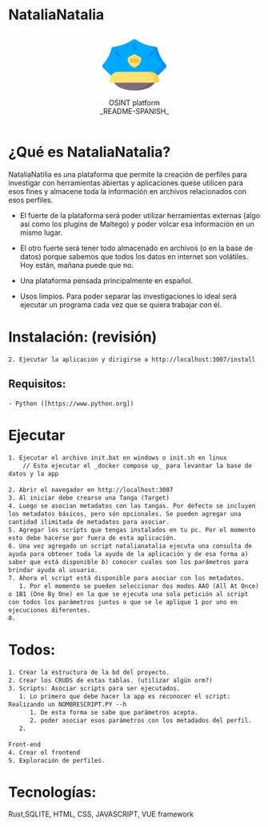 # NataliaNatalia
<div style="text-align: center;">    
    <img src="public/icon-natalianatalia.png" alt="NataliaNatalia" width="128px"><br/>
    OSINT platform<br/>
    _README-SPANISH_
    <br/>
    <br/>
</div>

# ¿Qué es NataliaNatalia?

NataliaNatilia es una plataforma que permite la creación de perfiles para investigar con herramientas abiertas y aplicaciones quese utilicen para esos fines y almacene toda la información en archivos relacionados con esos perfiles.

* El fuerte de la plataforma será poder utilizar herramientas externas (algo así como los plugins de Maltego) y poder volcar esa información en un mismo lugar.

* El otro fuerte será tener todo almacenado en archivos (o en la base de datos) porque sabemos que todos los datos en internet son volátiles. Hoy están, mañana puede que no.

* Una plataforma pensada principalmente en español.

* Usos limpios. Para poder separar las investigaciones lo ideal será ejecutar un programa cada vez que se quiera trabajar con él.

# Instalación: (revisión)

    2. Ejecutar la aplicación y dirigirse a http://localhost:3007/install
    

## Requisitos:

    - Python ([https://www.python.org])

# Ejecutar

    1. Ejecutar el archivo init.bat en windows o init.sh en linux
        // Esto ejecutar el _docker compose up_ para levantar la base de datos y la app
    
    2. Abrir el navegador en http://localhost:3007
    3. Al iniciar debe crearse una Tanga (Target)
    4. Luego se asocian metadatos con las tangas. Por defecto se incluyen los metadatos básicos, pero són opcionales. Se pueden agregar una cantidad ilimitada de metadatos para asociar.
    5. Agregar los scripts que tengas instalados en tu pc. Por el momento esto debe hacerse por fuera de esta aplicación.
    6. Una vez agregado un script natalianatalia ejecuta una consulta de ayuda para obtener toda la ayuda de la aplicación y de esa forma a) saber que está disponible b) conocer cuales son los parámetros para brindar ayuda al usuario.
    7. Ahora el script está disponible para asociar con los metadatos.
       1. Por el momento se pueden seleccionar dos modos AAO (All At Once) o 1B1 (One By One) en la que se ejecuta una sola petición al script con todos los parámetros juntos o que se le aplique 1 por uno en ejecuciones diferentes.
    8. 


# Todos:
    1. Crear la estructura de la bd del proyecto.
    2. Crear los CRUDS de estas tablas. (utilizar algún orm?)
    3. Scripts: Asociar scripts para ser ejecutados.
       1. Lo primero que debe hacer la app es reconocer el script: Realizando un NOMBRESCRIPT.PY --h
          1. De esta forma se sabe que parámetros acepta.
          2. poder asociar esos parámetros con los metadados del perfil.
       2. 
    
    Front-end
    4. Crear el frontend
    5. Exploración de perfiles.

# Tecnologías:
Rust,SQLITE, HTML, CSS, JAVASCRIPT, VUE framework